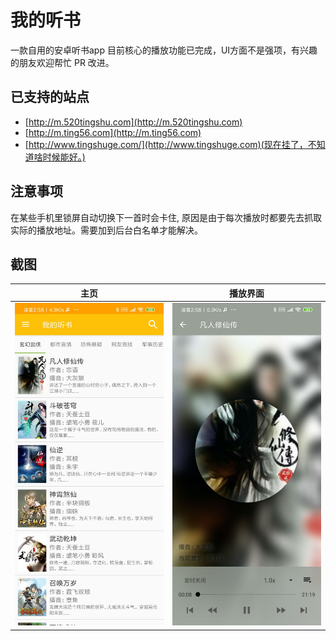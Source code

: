 # 我的听书

一款自用的安卓听书app
目前核心的播放功能已完成，UI方面不是强项，有兴趣的朋友欢迎帮忙 PR 改进。

## 已支持的站点

* [http://m.520tingshu.com](http://m.520tingshu.com)
* [http://m.ting56.com](http://m.ting56.com)
* [http://www.tingshuge.com/](http://www.tingshuge.com)(现在挂了，不知道啥时候能好。)

## 注意事项

在某些手机里锁屏自动切换下一首时会卡住, 原因是由于每次播放时都要先去抓取实际的播放地址。需要加到后台白名单才能解决。

## 截图

主页 | 播放界面
---------|---------
![home](art/home.jpg) | ![play](art/play.jpg)